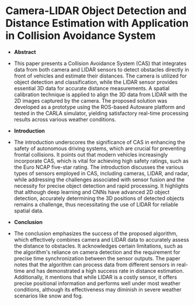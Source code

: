 # Camera-LIDAR Object Detection and Distance Estimation with Application in Collision Avoidance System

- **Abstract**
- This paper presents a Collision Avoidance System (CAS) that integrates data from both camera and LIDAR sensors to detect obstacles directly in front of vehicles and estimate their distances.
The camera is utilized for object detection and classification, while the LIDAR sensor provides essential 3D data for accurate distance measurements.
A spatial calibration technique is applied to align the 3D data from LIDAR with the 2D images captured by the camera.
The proposed solution was developed as a prototype using the ROS-based Autoware platform and tested in the CARLA simulator, yielding satisfactory real-time processing results across various weather conditions.


- **Introduction**
- The introduction underscores the significance of CAS in enhancing the safety of autonomous driving systems, which are crucial for preventing frontal collisions.
It points out that modern vehicles increasingly incorporate CAS, which is vital for achieving high safety ratings, such as the Euro NCAP five-star rating.
The introduction discusses the various types of sensors employed in CAS, including cameras, LIDAR, and radar, while addressing the challenges associated with sensor fusion and the necessity for precise object detection and rapid processing.
It highlights that although deep learning and CNNs have advanced 2D object detection, accurately determining the 3D positions of detected objects remains a challenge, thus necessitating the use of LIDAR for reliable spatial data.


- **Conclusion**
- The conclusion emphasizes the success of the proposed algorithm, which effectively combines camera and LIDAR data to accurately assess the distance to obstacles.
It acknowledges certain limitations, such as the algorithm's reliance on camera detection and the requirement for precise time synchronization between the sensor outputs.
The paper notes that the algorithm can process data from different sensors in real-time and has demonstrated a high success rate in distance estimation.
Additionally, it mentions that while LIDAR is a costly sensor, it offers precise positional information and performs well under most weather conditions, although its effectiveness may diminish in severe weather scenarios like snow and fog.
